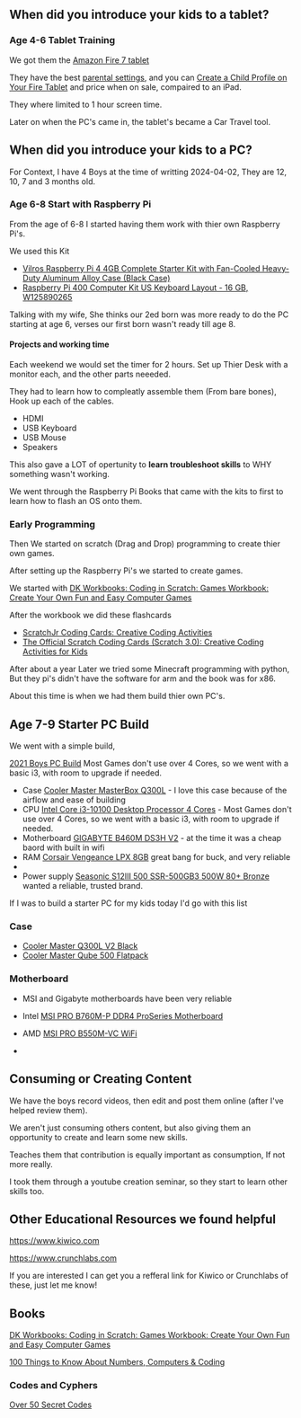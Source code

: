 ## When did you introduce your kids to a tablet?

### Age 4-6 Tablet Training

We got them the [Amazon Fire 7 tablet](https://amzn.to/3U2SM0g)

They have the best [parental settings](https://www.amazon.com/gp/help/customer/display.html?nodeId=GG2LBLF5V2T8XUX8), and you can [Create a Child Profile on Your Fire Tablet](https://www.amazon.com/gp/help/customer/display.html?nodeId=G3MTGN25XVMNWTFX) and price when on sale, compaired to an iPad.

They where limited to 1 hour screen time.

Later on when the PC's came in, the tablet's became a Car Travel tool.



## When did you introduce your kids to a PC?

For Context, I have 4 Boys at the time of writting 2024-04-02,
They are 12, 10, 7 and 3 months old.

### Age 6-8 Start with Raspberry Pi
From the age of 6-8 I started having them work with thier own Raspberry Pi's.

We used this Kit 
* [Vilros Raspberry Pi 4 4GB Complete Starter Kit with Fan-Cooled Heavy-Duty Aluminum Alloy Case (Black Case)](https://amzn.to/3TJOhGB)
* [Raspberry Pi 400 Computer Kit US Keyboard Layout - 16 GB, W125890265](https://amzn.to/4cDCP8j)

Talking with my wife, She thinks our 2ed born was more ready to do the PC starting at age 6, verses our first born wasn't ready till age 8.


#### Projects and working time
Each weekend we would set the timer for 2 hours.
Set up Thier Desk with a monitor each, and the other parts neeeded.

They had to learn how to compleatly assemble them (From bare bones),
Hook up each of the cables.
* HDMI
* USB Keyboard
* USB Mouse
* Speakers


This also gave a LOT of opertunity to **learn troubleshoot skills** to WHY something wasn't working.

We went through the Raspberry Pi Books that came with the kits to first to learn how to flash an OS onto them.



### Early Programming

Then We started on scratch (Drag and Drop) programming to create thier own games.

After setting up the Raspberry Pi's we started to create games.

We started with 
[DK Workbooks: Coding in Scratch: Games Workbook: Create Your Own Fun and Easy Computer Games](https://amzn.to/4cIl6fI)

After the workbook we did these flashcards
* [ScratchJr Coding Cards: Creative Coding Activities](https://amzn.to/3xe3sQQ)
* [The Official Scratch Coding Cards (Scratch 3.0): Creative Coding Activities for Kids](https://amzn.to/3xliV1A)


After about a year Later we tried some Minecraft programming with python,
But they pi's didn't have the software for arm and the book was for x86.

About this time is when we had them build thier own PC's.

## Age 7-9 Starter PC Build 

We went with a simple build, 

[2021 Boys PC Build](https://pcpartpicker.com/list/Gb3NRT)
Most Games don't use over 4 Cores, so we went with a basic i3, with room to upgrade if needed.

* Case [Cooler Master MasterBox Q300L](https://amzn.to/3J7VNWQ) - I love this case because of the airflow and ease of building
* CPU [Intel Core i3-10100 Desktop Processor 4 Cores](https://amzn.to/4aiPvzE) - Most Games don't use over 4 Cores, so we went with a basic i3, with room to upgrade if needed.
* Motherboard [GIGABYTE B460M DS3H V2](https://amzn.to/3TZaces) - at the time it was a cheap baord with built in wifi
* RAM [Corsair Vengeance LPX 8GB](https://amzn.to/3vDXAA8) great bang for buck, and very reliable
* 
* Power supply [Seasonic S12III 500 SSR-500GB3 500W 80+ Bronze](https://amzn.to/4agj9Wh) wanted a reliable, trusted brand.


If I was to build a starter PC for my kids today I'd go with this list
### Case

* [Cooler Master Q300L V2 Black](https://amzn.to/4cUA1nx)
* [Cooler Master Qube 500 Flatpack](https://amzn.to/43IrK1w)

### Motherboard
* MSI and Gigabyte motherboards have been very reliable 
* Intel [MSI PRO B760M-P DDR4 ProSeries Motherboard](https://amzn.to/4ayLWVK)
* AMD [MSI PRO B550M-VC WiFi](https://amzn.to/3J1vKAH)

* 


## Consuming or Creating Content

We have the boys record videos, then edit and post them online (after I've helped review them).

We aren't just consuming others content, but also giving them an opportunity to create and learn some new skills.

Teaches them that contribution is equally important as consumption, If not more really.

I took them through a youtube creation seminar, so they start to learn other skills too.

## Other Educational Resources we found helpful

https://www.kiwico.com

https://www.crunchlabs.com

If you are interested I can get you a refferal link for Kiwico or Crunchlabs of these, just let me know!

## Books

[DK Workbooks: Coding in Scratch: Games Workbook: Create Your Own Fun and Easy Computer Games](https://amzn.to/4cIl6fI)

[100 Things to Know About Numbers, Computers & Coding](https://amzn.to/4a9kRZD)



### Codes and Cyphers

[Over 50 Secret Codes](https://amzn.to/3xvjk1m)







